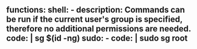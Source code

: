 functions:
  shell:
    - description: Commands can be run if the current user's group is specified, therefore no additional permissions are needed.
      code: |
        sg $(id -ng)
  sudo:
    - code: |
        sudo sg root
---
